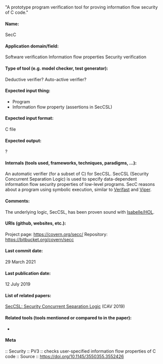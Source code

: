 "A prototype program verification tool for proving information flow security of C code."

#### Name:
SecC

#### Application domain/field:
Software verification
Information flow properties
Security verification

#### Type of tool (e.g. model checker, test generator):
Deductive verifier? Auto-active verifier?

#### Expected input thing:
- Program
- Information flow property (assertions in SecCSL)

#### Expected input format:
C file

#### Expected output:
?

#### Internals (tools used, frameworks, techniques, paradigms, ...):
An automatic verifier (for a subset of C) for SecCSL. 
SecCSL (Security Concurrent Separation Logic) is used to specify data-dependent information flow security properties of low-level programs.
SecC reasons about a program using symbolic execution, similar to [Verifast](Verifast.md) and [Viper](Frameworks/Viper.md).

#### Comments:
The underlying logic, SecCSL, has been proven sound with [Isabelle/HOL](Provers/Isabelle-HOL.md).

#### URIs (github, websites, etc.):
Project page: https://covern.org/secc/
Repository: https://bitbucket.org/covern/secc

#### Last commit date:
29 March 2021

#### Last publication date:
12 July 2019

#### List of related papers:
[SecCSL: Security Concurrent Separation Logic](https://doi.org/10.1007/978-3-030-25543-5_13) (CAV 2019)

#### Related tools (tools mentioned or compared to in the paper):
-

#### Meta
:: Security
:: PV3 :: checks user-specified information flow properties of C code
:: Source :: https://doi.org/10.1145/3550355.3552426